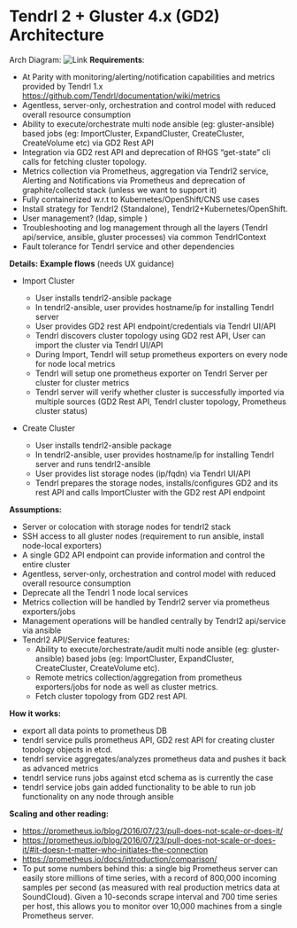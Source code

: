 # Tendrl 2 + Gluster 4.x (GD2) Architecture

Arch Diagram:
![Link](https://i.imgur.com/pQqiiAZ.jpg)
**Requirements**: 
- At Parity with monitoring/alerting/notification capabilities and metrics provided by Tendrl 1.x
https://github.com/Tendrl/documentation/wiki/metrics
- Agentless, server-only, orchestration and control model with reduced overall resource consumption
- Ability to execute/orchestrate multi node ansible (eg: gluster-ansible)  based jobs (eg: ImportCluster, ExpandCluster, CreateCluster, CreateVolume etc) via GD2 Rest API
- Integration via GD2 rest API and deprecation of RHGS “get-state” cli calls for fetching cluster topology.
- Metrics collection via Prometheus, aggregation via Tendrl2 service, Alerting and Notifications via Prometheus and  deprecation of graphite/collectd stack (unless we want to support it)
- Fully containerized w.r.t to Kubernetes/OpenShift/CNS use cases
- Install strategy for Tendrl2 (Standalone), Tendrl2+Kubernetes/OpenShift.
- User management? (ldap, simple )
- Troubleshooting and log management through all the layers (Tendrl api/service, ansible, gluster processes) via common TendrlContext
- Fault tolerance for Tendrl service and other dependencies

**Details:**
**Example flows** (needs UX guidance)
- Import Cluster
   - User installs tendrl2-ansible package
   - In tendrl2-ansible, user provides hostname/ip for installing Tendrl server
   - User provides GD2 rest API endpoint/credentials via Tendrl UI/API
   - Tendrl discovers cluster topology using GD2 rest API, User can import the cluster via Tendrl UI/API
   - During Import, Tendrl will setup prometheus exporters on every node for node local metrics
   - Tendrl will setup one prometheus exporter on Tendrl Server per cluster for cluster metrics
   - Tendrl server will verify whether cluster is  successfully imported via multiple sources (GD2 Rest API, Tendrl cluster topology, Prometheus cluster status)

- Create Cluster
   - User installs tendrl2-ansible package
   - In tendrl2-ansible, user provides hostname/ip for installing Tendrl server and runs tendrl2-ansible
   - User provides list storage nodes (ip/fqdn) via Tendrl UI/API
   - Tendrl prepares the storage nodes, installs/configures GD2 and its rest API and calls ImportCluster with the GD2 rest API endpoint


**Assumptions:**
- Server or colocation with storage nodes for tendrl2 stack
- SSH access to all gluster nodes (requirement to run ansible, install node-local exporters)
- A single GD2 API endpoint can provide information and control the entire cluster
- Agentless, server-only, orchestration and control model with reduced overall resource consumption
- Deprecate all the Tendrl 1 node local services
- Metrics collection will be handled by Tendrl2 server via prometheus exporters/jobs
- Management operations will be handled centrally by Tendrl2 api/service via ansible
- Tendrl2 API/Service features:
   - Ability to execute/orchestrate/audit multi node ansible (eg: gluster-ansible) based jobs (eg: ImportCluster, ExpandCluster, CreateCluster, CreateVolume etc).
   - Remote metrics collection/aggregation from prometheus exporters/jobs for node as well as cluster metrics.
   - Fetch cluster topology from GD2 rest API.
 

**How it works:**
- export all data points to prometheus DB
- tendrl service pulls prometheus API, GD2 rest API for creating cluster topology objects in etcd.
- tendrl service aggregates/analyzes prometheus data and pushes it back as advanced metrics
- tendrl service runs jobs against etcd schema as is currently the case
- tendrl service jobs gain added functionality to be able to run job functionality on any node through ansible

**Scaling and other reading:**
- https://prometheus.io/blog/2016/07/23/pull-does-not-scale-or-does-it/
- https://prometheus.io/blog/2016/07/23/pull-does-not-scale-or-does-it/#it-doesn-t-matter-who-initiates-the-connection
- https://prometheus.io/docs/introduction/comparison/
- To put some numbers behind this: a single big Prometheus server can easily store millions of time series, with a record of 800,000 incoming samples per second (as measured with real production metrics data at SoundCloud). Given a 10-seconds scrape interval and 700 time series per host, this allows you to monitor over 10,000 machines from a single Prometheus server.

